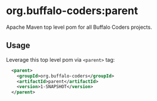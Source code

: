 # org.buffalo-coders:parent

Apache Maven top level pom for all Buffalo Coders projects.

## Usage

Leverage this top level pom via `<parent>` tag:

```xml
  <parent>
    <groupId>org.buffalo-coders</groupId>
    <artifactId>parent</artifactId>
    <version>1-SNAPSHOT</version>
  </parent>
```
